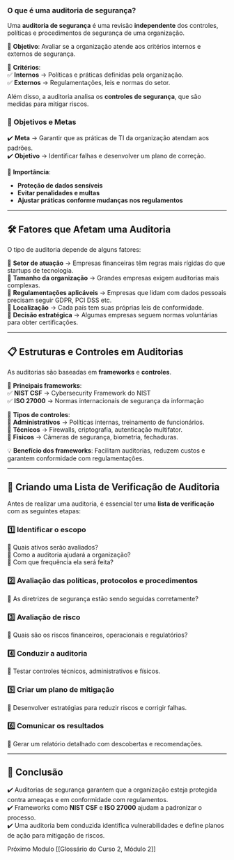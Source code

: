### **O que é uma auditoria de segurança?**

Uma **auditoria de segurança** é uma revisão **independente** dos controles, políticas e procedimentos de segurança de uma organização.

📌 **Objetivo**: Avaliar se a organização atende aos critérios internos e externos de segurança.

📌 **Critérios**:  
✅ **Internos** → Políticas e práticas definidas pela organização.  
✅ **Externos** → Regulamentações, leis e normas do setor.

Além disso, a auditoria analisa os **controles de segurança**, que são medidas para mitigar riscos.

### **🎯 Objetivos e Metas**

✔️ **Meta** → Garantir que as práticas de TI da organização atendam aos padrões.  
✔️ **Objetivo** → Identificar falhas e desenvolver um plano de correção.

🚨 **Importância**:

- **Proteção de dados sensíveis**
- **Evitar penalidades e multas**
- **Ajustar práticas conforme mudanças nos regulamentos**

---

## **🛠️ Fatores que Afetam uma Auditoria**

O tipo de auditoria depende de alguns fatores:

🔹 **Setor de atuação** → Empresas financeiras têm regras mais rígidas do que startups de tecnologia.  
🔹 **Tamanho da organização** → Grandes empresas exigem auditorias mais complexas.  
🔹 **Regulamentações aplicáveis** → Empresas que lidam com dados pessoais precisam seguir GDPR, PCI DSS etc.  
🔹 **Localização** → Cada país tem suas próprias leis de conformidade.  
🔹 **Decisão estratégica** → Algumas empresas seguem normas voluntárias para obter certificações.

---

## **📋 Estruturas e Controles em Auditorias**

As auditorias são baseadas em **frameworks** e **controles**.

📌 **Principais frameworks**:  
✅ **NIST CSF** → Cybersecurity Framework do NIST  
✅ **ISO 27000** → Normas internacionais de segurança da informação

📌 **Tipos de controles**:  
🔹 **Administrativos** → Políticas internas, treinamento de funcionários.  
🔹 **Técnicos** → Firewalls, criptografia, autenticação multifator.  
🔹 **Físicos** → Câmeras de segurança, biometria, fechaduras.

💡 **Benefício dos frameworks**: Facilitam auditorias, reduzem custos e garantem conformidade com regulamentações.

---

## **📝 Criando uma Lista de Verificação de Auditoria**

Antes de realizar uma auditoria, é essencial ter uma **lista de verificação** com as seguintes etapas:

### **1️⃣ Identificar o escopo**

📌 Quais ativos serão avaliados?  
📌 Como a auditoria ajudará a organização?  
📌 Com que frequência ela será feita?

### **2️⃣ Avaliação das políticas, protocolos e procedimentos**

📌 As diretrizes de segurança estão sendo seguidas corretamente?

### **3️⃣ Avaliação de risco**

📌 Quais são os riscos financeiros, operacionais e regulatórios?

### **4️⃣ Conduzir a auditoria**

📌 Testar controles técnicos, administrativos e físicos.

### **5️⃣ Criar um plano de mitigação**

📌 Desenvolver estratégias para reduzir riscos e corrigir falhas.

### **6️⃣ Comunicar os resultados**

📌 Gerar um relatório detalhado com descobertas e recomendações.

---

## **📌 Conclusão**

✔️ Auditorias de segurança garantem que a organização esteja protegida contra ameaças e em conformidade com regulamentos.  
✔️ Frameworks como **NIST CSF** e **ISO 27000** ajudam a padronizar o processo.  
✔️ Uma auditoria bem conduzida identifica vulnerabilidades e define planos de ação para mitigação de riscos.

Próximo Modulo [[Glossário do Curso 2, Módulo 2]]

